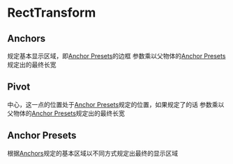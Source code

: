 # RectTransform

## Anchors

规定基本显示区域，即[Anchor Presets](#anchor-presets)的边框
参数乘以父物体的[Anchor Presets](#anchor-presets)规定出的最终长宽

## Pivot

中心，这一点的位置处于[Anchor Presets](#anchor-presets)规定的位置，如果规定了的话
参数乘以父物体的[Anchor Presets](#anchor-presets)规定出的最终长宽

## Anchor Presets

根据[Anchors](#anchors)规定的基本区域以不同方式规定出最终的显示区域